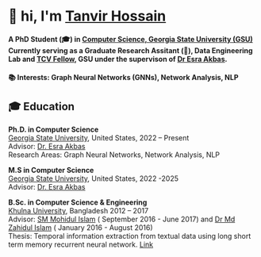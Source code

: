 # 👋 hi, I'm [Tanvir Hossain](https://scholar.google.com/citations?hl=en&user=W8UVJmsAAAAJ)

####  A **PhD Student** (🎓) in [Computer Science, Georgia State University (GSU)](https://csds.gsu.edu/) Currently serving as a  **Graduate Research Assitant** (🔬), Data Engineering Lab and [TCV Fellow](https://tcv.gsu.edu/), GSU  under the supervison of [Dr Esra Akbas](https://cas.gsu.edu/profile/esra-akbas/). 
#### 📚 **Interests**: Graph Neural Networks (GNNs), Network Analysis, NLP

## 🎓 Education

**Ph.D. in Computer Science**  
[Georgia State University](https://www.gsu.edu/), United States, 2022 – Present  
Advisor: [Dr. Esra Akbas](https://scholar.google.com/citations?user=jlN9gEYAAAAJ&hl=en)  
Research Areas: Graph Neural Networks, Network Analysis, NLP

**M.S in Computer Science**  
[Georgia State University](https://www.gsu.edu/), United States, 2022 -2025  
Advisor: [Dr. Esra Akbas](https://scholar.google.com/citations?user=jlN9gEYAAAAJ&hl=en)  


**B.Sc. in Computer Science & Engineering**  
[Khulna University](https://ku.ac.bd/), Bangladesh 2012 – 2017   
Advisor: [SM Mohidul Islam](https://scholar.google.com/citations?user=Y-Hw7KUAAAAJ&hl=en) ( September 2016 - June 2017) and [Dr Md Zahidul Islam](https://scholar.google.com/citations?view_op=list_works&hl=en&hl=en&user=WpBYmZgAAAAJ) ( January 2016 - August 2016)  
Thesis: Temporal information extraction from textual data using long short term memory recurrent neural network. [Link](https://www.researchgate.net/profile/Tanvir-Hossain-17/publication/345742017_Temporal_Information_Extraction_from_Textual_Data_using_Long_Short-term_Memory_Recurrent_Neural_Network/links/5fac38cfa6fdcc9389aae524/Temporal-Information-Extraction-from-Textual-Data-using-Long-Short-term-Memory-Recurrent-Neural-Network.pdf)


<!--
**TanvirKu/TanvirKu** is a ✨ _special_ ✨ repository because its `README.md` (this file) appears on your GitHub profile.

Here are some ideas to get you started:

- 🔭 I’m currently working on ...
- 🌱 I’m currently learning ...
- 👯 I’m looking to collaborate on ...
- 🤔 I’m looking for help with ...
- 💬 Ask me about ...
- 📫 How to reach me: ...
- 😄 Pronouns: ...
- ⚡ Fun fact: ...
-->
